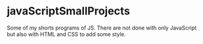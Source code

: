 # javaScriptSmallProjects
Some of my shorts programs of JS.
There are not done with only JavaScript but also with HTML and CSS to add some style.
